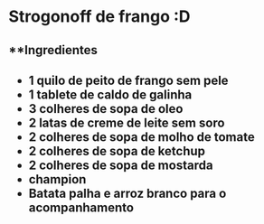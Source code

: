 # Strogonoff de frango :D

<h2>**Ingredientes<h2>

- 1 quilo de peito de frango sem pele 
- 1 tablete de caldo de galinha 
- 3 colheres de sopa de oleo
- 2 latas de creme de leite sem soro 
- 2 colheres de sopa de molho de tomate 
- 2 colheres de sopa de ketchup 
- 2 colheres de sopa de mostarda 
- champion
- Batata palha e arroz branco para o acompanhamento 
